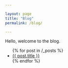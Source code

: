 ```yaml
---

layout: page
title: "Blog"
permalink: /blog/

---
```


Hello, welcome to the blog. 

<ul>
  {% for post in /_posts %}
    <li>
      <a href="{{ post.url }}">{{ post.title }}</a>
    </li>
  {% endfor %}
</ul>
